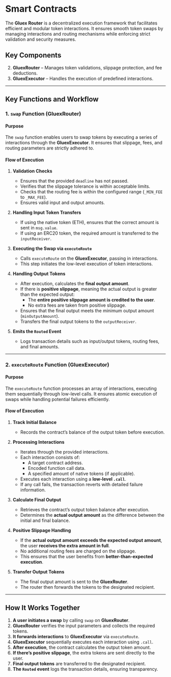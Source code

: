 # Smart Contracts

The **Gluex Router** is a decentralized execution framework that facilitates efficient and modular token interactions.
It ensures smooth token swaps by managing interactions and routing mechanisms while enforcing strict validation and
security measures.

## **Key Components**

2. **GluexRouter** – Manages token validations, slippage protection, and fee deductions.
1. **GluexExecutor** – Handles the execution of predefined interactions.

---

## **Key Functions and Workflow**

### **1. `swap` Function (GluexRouter)**

#### **Purpose**

The `swap` function enables users to swap tokens by executing a series of interactions through the **GluexExecutor**. It
ensures that slippage, fees, and routing parameters are strictly adhered to.

#### **Flow of Execution**

1. **Validation Checks**

   - Ensures that the provided `deadline` has not passed.
   - Verifies that the slippage tolerance is within acceptable limits.
   - Checks that the routing fee is within the configured range (`_MIN_FEE` to `_MAX_FEE`).
   - Ensures valid input and output amounts.

2. **Handling Input Token Transfers**

   - If using the native token (ETH), ensures that the correct amount is sent in `msg.value`.
   - If using an ERC20 token, the required amount is transferred to the `inputReceiver`.

3. **Executing the Swap via `executeRoute`**

   - Calls `executeRoute` on the **GluexExecutor**, passing in interactions.
   - This step initiates the low-level execution of token interactions.

4. **Handling Output Tokens**

   - After execution, calculates the **final output amount**.
   - If there is **positive slippage**, meaning the actual output is greater than the expected output:
     - The **entire positive slippage amount is credited to the user**.
     - No extra fees are taken from positive slippage.
   - Ensures that the final output meets the minimum output amount (`minOutputAmount`).
   - Transfers the final output tokens to the `outputReceiver`.

5. **Emits the `Routed` Event**
   - Logs transaction details such as input/output tokens, routing fees, and final amounts.

---

### **2. `executeRoute` Function (GluexExecutor)**

#### **Purpose**

The `executeRoute` function processes an array of interactions, executing them sequentially through low-level calls. It
ensures atomic execution of swaps while handling potential failures efficiently.

#### **Flow of Execution**

1. **Track Initial Balance**

   - Records the contract’s balance of the output token before execution.

2. **Processing Interactions**

   - Iterates through the provided interactions.
   - Each interaction consists of:
     - A target contract address.
     - Encoded function call data.
     - A specified amount of native tokens (if applicable).
   - Executes each interaction using a **low-level `.call`**.
   - If any call fails, the transaction reverts with detailed failure information.

3. **Calculate Final Output**

   - Retrieves the contract’s output token balance after execution.
   - Determines the **actual output amount** as the difference between the initial and final balance.

4. **Positive Slippage Handling**

   - If the **actual output amount exceeds the expected output amount**, the user **receives the extra amount in full**.
   - No additional routing fees are charged on the slippage.
   - This ensures that the user benefits from **better-than-expected execution**.

5. **Transfer Output Tokens**
   - The final output amount is sent to the **GluexRouter**.
   - The router then forwards the tokens to the designated recipient.

---

## **How It Works Together**

1. **A user initiates a swap** by calling `swap` on **GluexRouter**.
2. **GluexRouter** verifies the input parameters and collects the required tokens.
3. **It forwards interactions** to **GluexExecutor** via `executeRoute`.
4. **GluexExecutor** sequentially executes each interaction using `.call`.
5. **After execution**, the contract calculates the output token amount.
6. **If there’s positive slippage**, the extra tokens are sent directly to the user.
7. **Final output tokens** are transferred to the designated recipient.
8. **The `Routed` event** logs the transaction details, ensuring transparency.
